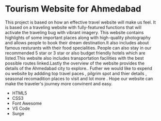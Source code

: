 # Tourism Website for Ahmedabad

This project is based on how an effective travel website will make us feel. It is based on a traveling website with fully-featured functions that will activate the traveling bug with vibrant imagery. This website contains highlights of some important places along with high-quality photography and allows people to book their dream destination.It also includes about famous resturants with their food specialities. People can also stay in our recommended 5 star or 3 star or also budget friendly hotels which are listed.This website also includes transportation facilities with the best possible routes linked.Lastly the overview of the website provides the details of the Ahmedabad city to explore.. 
Futher we would like to expend ou website by addding top travel paces , 
pilgrim spot and thier details , seasonal recomadition places to visit and lot more .
Hope our website can make the traveler's journey more convinent and easy.




   
- HTML5
- CSS3
- Font Awesome
- VS Code
- Surge
